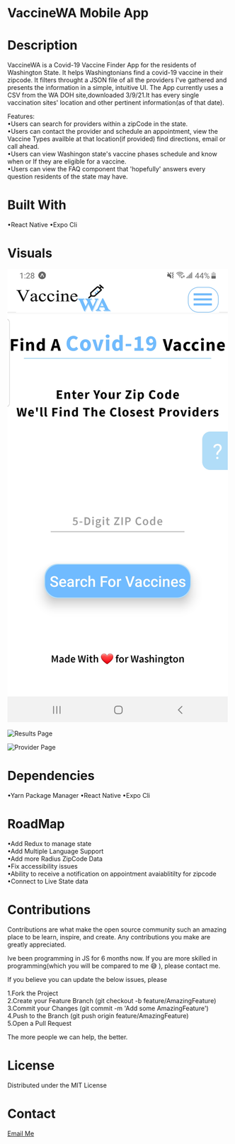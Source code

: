 # VaccineWA Mobile App

# Description
VaccineWA is a Covid-19 Vaccine Finder App for the residents of Washington State. It helps Washingtonians find a covid-19 vaccine in their zipcode. It filters throught a JSON file of all the providers I've gathered and presents the information in a simple, intuitive UI.
The App currently uses a CSV from the WA DOH site,downloaded 3/9/21.It has every single vaccination sites' location and other pertinent information(as of that date). 

Features:<br>
•Users can search for providers within a zipCode in the state.<br>
•Users can contact the provider and schedule an appointment, view the Vaccine Types availble at that location(if provided) find directions, email or call ahead.<br>
•Users can view Washingon state's vaccine phases schedule and know when or If they are eligible for a vaccine.<br>
•Users can view the FAQ component that 'hopefully' answers every question residents of the state may have.<br>

# Built With
•React Native 
•Expo Cli

# Visuals
![Home Page](assets//public/HomeComponent.jpg?raw=true "Home Page")

![Results Page](/public/ResultsComponent.jpg?raw=true "Results Page")

![Provider Page](/public/ProviderComponent.jpg?raw=true "Provider Page")


# Dependencies
•Yarn Package Manager
•React Native
•Expo Cli


# RoadMap
•Add Redux to manage state<br>
•Add Multiple Language Support<br>
•Add more Radius ZipCode Data<br>
•Fix accessibility issues<br>
•Ability to receive a notification on appointment avaiablitilty for zipcode<br>
•Connect to Live State data<br>

# Contributions
Contributions are what make the open source community such an amazing place to be learn, inspire, and create. Any contributions you make are greatly appreciated.

Ive been programming in JS for 6 months now. If you are more skilled in programming(which you will be compared to me 😅 ), please contact me.

If you believe you can update the below issues, please

1.Fork the Project<br>
2.Create your Feature Branch (git checkout -b feature/AmazingFeature)<br>
3.Commit your Changes (git commit -m 'Add some AmazingFeature')<br>
4.Push to the Branch (git push origin feature/AmazingFeature)<br>
5.Open a Pull Request<br>

The more people we can help, the better. 


# License
Distributed under the MIT License

# Contact
[Email Me](mailto:nasir.a.abdirahman@outlook.com)




